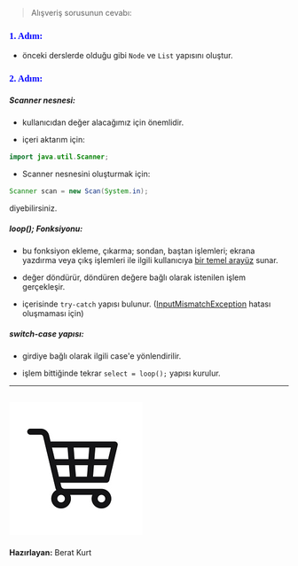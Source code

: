 > Alışveriş sorusunun cevabı:

<font face="new times roman" color="blue"><h3>1. Adım:</h3></font>

* önceki derslerde olduğu gibi `Node` ve `List` yapısını oluştur.

<font face="new times roman" color="blue"><h3>2. Adım:</h3></font>

##### Scanner nesnesi:

* kullanıcıdan değer alacağımız için önemlidir.

* içeri aktarım için:

```java
import java.util.Scanner;
```

* Scanner nesnesini oluşturmak için:

```java
Scanner scan = new Scan(System.in);
```

diyebilirsiniz.

##### loop(); Fonksiyonu:

* bu fonksiyon ekleme, çıkarma; sondan, baştan işlemleri; ekrana yazdırma veya çıkş işlemleri ile ilgili kullanıcıya <u>bir temel arayüz</u> sunar.

* değer döndürür, döndüren değere bağlı olarak istenilen işlem gerçekleşir.


* içerisinde `try-catch` yapısı bulunur. (<u>InputMismatchException</u> hatası oluşmaması için)

##### switch-case yapısı:

* girdiye bağlı olarak ilgili case'e yönlendirilir.

* işlem bittiğinde tekrar `select = loop();` yapısı kurulur.

---
![alışveriş sepeti](images/alışveriş%20sepeti.jpg)
---

**Hazırlayan:** Berat Kurt